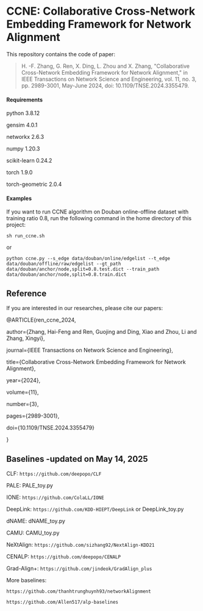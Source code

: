 # CCNE: Collaborative Cross-Network Embedding Framework for Network Alignment
This repository contains the code of paper:  
 >H. -F. Zhang, G. Ren, X. Ding, L. Zhou and X. Zhang, "Collaborative Cross-Network Embedding Framework for Network Alignment," in IEEE Transactions on Network Science and Engineering, vol. 11, no. 3, pp. 2989-3001, May-June 2024, doi: 10.1109/TNSE.2024.3355479.

#### Requirements
python                    3.8.12

gensim                    4.0.1

networkx                  2.6.3

numpy                     1.20.3

scikit-learn              0.24.2

torch                     1.9.0

torch-geometric           2.0.4

#### Examples
If you want to run CCNE algorithm on Douban online-offline dataset with training ratio 0.8, run the following command in the home directory of this project:

`sh run_ccne.sh`

or

`python ccne.py --s_edge data/douban/online/edgelist --t_edge data/douban/offline/raw/edgelist --gt_path data/douban/anchor/node,split=0.8.test.dict --train_path data/douban/anchor/node,split=0.8.train.dict`

## Reference  
If you are interested in our researches, please cite our papers:  

@ARTICLE{ren_ccne_2024,

  author={Zhang, Hai-Feng and Ren, Guojing and Ding, Xiao and Zhou, Li and Zhang, Xingyi},
  
  journal={IEEE Transactions on Network Science and Engineering}, 
  
  title={Collaborative Cross-Network Embedding Framework for Network Alignment}, 
  
  year={2024},
  
  volume={11},
  
  number={3},
  
  pages={2989-3001},
  
  doi={10.1109/TNSE.2024.3355479}
  
  }

  ## Baselines -updated on May 14, 2025
  CLF: `https://github.com/deepopo/CLF`
  
  PALE: PALE_toy.py
  
  IONE: `https://github.com/ColaLL/IONE`
  
  DeepLink: `https://github.com/KDD-HIEPT/DeepLink` or DeepLink_toy.py
  
  dNAME: dNAME_toy.py
  
  CAMU: CAMU_toy.py
  
  NeXtAlign: `https://github.com/sizhang92/NextAlign-KDD21`
  
  CENALP: `https://github.com/deepopo/CENALP`
  
  Grad-Align+: `https://github.com/jindeok/GradAlign_plus`
  
  More baselines: 
  
  `https://github.com/thanhtrunghuynh93/networkAlignment`
  
  `https://github.com/Allen517/alp-baselines`
